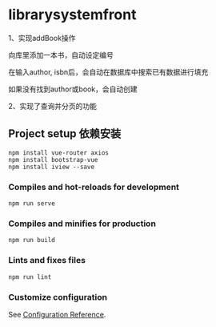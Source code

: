 # librarysystemfront

1、实现addBook操作

向库里添加一本书，自动设定编号

在输入author, isbn后，会自动在数据库中搜索已有数据进行填充

如果没有找到author或book，会自动创建

2、实现了查询并分页的功能

## Project setup 依赖安装
```
npm install vue-router axios
npm install bootstrap-vue
npm install iview --save
```

### Compiles and hot-reloads for development
```
npm run serve
```

### Compiles and minifies for production
```
npm run build
```

### Lints and fixes files
```
npm run lint
```

### Customize configuration
See [Configuration Reference](https://cli.vuejs.org/config/).
